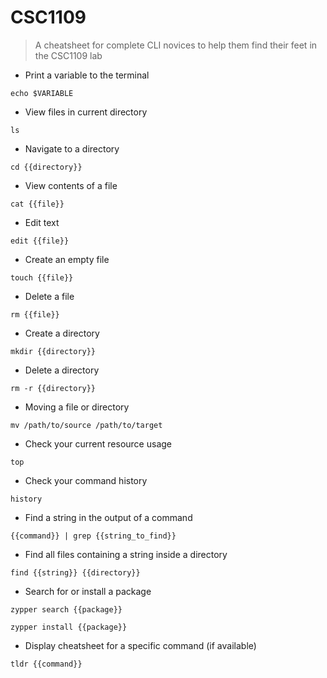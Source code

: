 # CSC1109

> A cheatsheet for complete CLI novices to help them find their feet in the CSC1109 lab

- Print a variable to the terminal

`echo $VARIABLE`

- View files in current directory

`ls`

- Navigate to a directory

`cd {{directory}}`

- View contents of a file

`cat {{file}}`

- Edit text

`edit {{file}}`

- Create an empty file

`touch {{file}}`

- Delete a file

`rm {{file}}`

- Create a directory

`mkdir {{directory}}`

- Delete a directory

`rm -r {{directory}}`

- Moving a file or directory

`mv /path/to/source /path/to/target`

- Check your current resource usage

`top`

- Check your command history

`history`

- Find a string in the output of a command

`{{command}} | grep {{string_to_find}}`

- Find all files containing a string inside a directory

`find {{string}} {{directory}}`

- Search for or install a package

`zypper search {{package}}`

`zypper install {{package}}`

- Display cheatsheet for a specific command (if available)

`tldr {{command}}`
